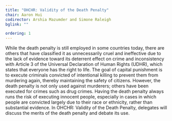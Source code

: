 ```yaml
---
title: "OHCHR: Validity of the Death Penalty"
chair: Aaron Hui
codirector: Arshia Mazumder and Simone Raleigh
bglink: ""

ordering: 1
---
```

While the death penalty is still employed in some countries today, there are others that have classified it as unnecessarily cruel and ineffective due to the lack of evidence toward its deterrent effect on crime and inconsistency with Article 3 of the Universal Declaration of Human Rights (UDHR), which states that everyone has the right to life. The goal of capital punishment is to execute criminals convicted of intentional killing to prevent them from murdering again, thereby maintaining the safety of citizens. However, the death penalty is not only used against murderers; others have been executed for crimes such as drug crimes. Having the death penalty always runs the risk of executing innocent people, especially in cases in which people are convicted largely due to their race or ethnicity, rather than substantial evidence. In OHCHR: Validity of the Death Penalty, delegates will discuss the merits of the death penalty and debate its use.
